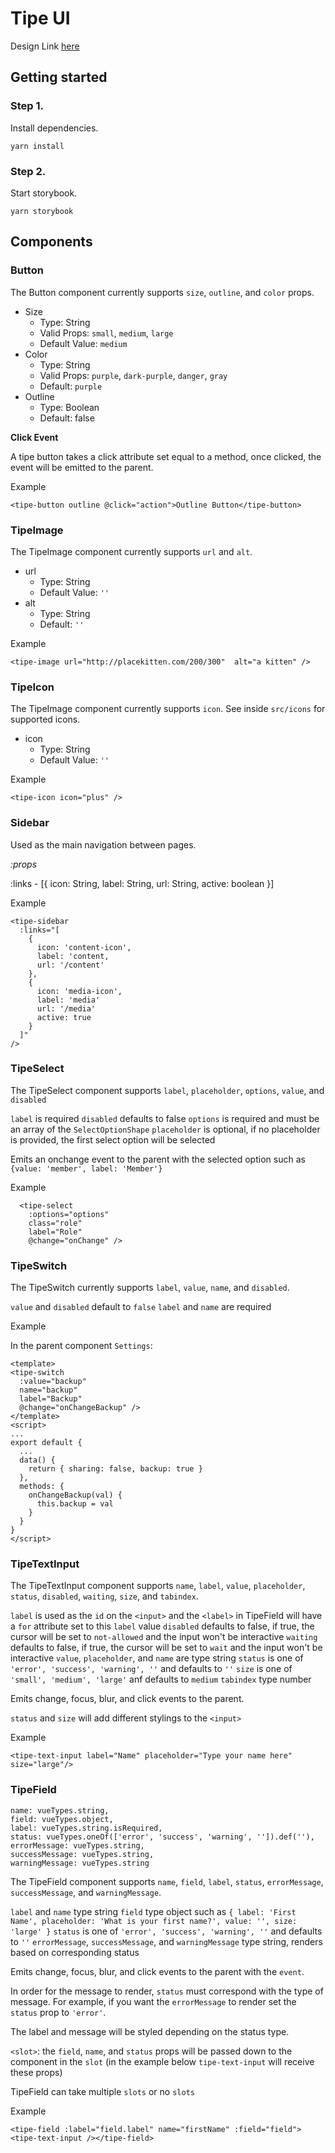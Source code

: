 # Tipe UI

Design Link [here](https://projects.invisionapp.com/share/WQHRUSL8S5J#/screens)

## Getting started

### Step 1.

Install dependencies.

```
yarn install
```

### Step 2.

Start storybook.

```
yarn storybook
```

## Components

### Button

The Button component currently supports `size`, `outline`, and `color` props.

* Size
  * Type: String
  * Valid Props: `small`, `medium`, `large`
  * Default Value: `medium`
* Color
  * Type: String
  * Valid Props: `purple`, `dark-purple`, `danger`, `gray`
  * Default: `purple`
* Outline
  * Type: Boolean
  * Default: false

**Click Event**

A tipe button takes a click attribute set equal to a method, once clicked, the event will be emitted to the parent.

Example

```
<tipe-button outline @click="action">Outline Button</tipe-button>
```

### TipeImage

The TipeImage component currently supports `url` and `alt`.

* url
  * Type: String
  * Default Value: `''`
* alt
  * Type: String
  * Default: `''`

Example

```
<tipe-image url="http://placekitten.com/200/300"  alt="a kitten" />
```

### TipeIcon

The TipeImage component currently supports `icon`. See inside `src/icons` for supported icons.

* icon
  * Type: String
  * Default Value: `''`

Example

```
<tipe-icon icon="plus" />
```

### Sidebar

Used as the main navigation between pages.

_:props_

:links - [{
icon: String,
label: String,
url: String,
active: boolean
}]

Example

```
<tipe-sidebar
  :links="[
    {
      icon: 'content-icon',
      label: 'content,
      url: '/content'
    },
    {
      icon: 'media-icon',
      label: 'media'
      url: '/media'
      active: true
    }
  ]"
/>
```

### TipeSelect

The TipeSelect component supports `label`, `placeholder`, `options`, `value`, and `disabled`

`label` is required
`disabled` defaults to false
`options` is required and must be an array of the `SelectOptionShape`
`placeholder` is optional, if no placeholder is provided, the first select option will be selected

Emits an onchange event to the parent with the selected option such as `{value: 'member', label: 'Member'}`

Example

```
  <tipe-select
    :options="options"
    class="role"
    label="Role"
    @change="onChange" />
```

### TipeSwitch

The TipeSwitch currently supports `label`, `value`, `name`, and `disabled`.

`value` and `disabled` default to `false`
`label` and `name` are required

Example

In the parent component `Settings`:

```
<template>
<tipe-switch
  :value="backup"
  name="backup"
  label="Backup"
  @change="onChangeBackup" />
</template>
<script>
...
export default {
  ...
  data() {
    return { sharing: false, backup: true }
  },
  methods: {
    onChangeBackup(val) {
      this.backup = val
    }
  }
}
</script>
```

### TipeTextInput

The TipeTextInput component supports `name`, `label`, `value`, `placeholder`, `status`, `disabled`, `waiting`, `size`, and `tabindex`.

`label` is used as the `id` on the `<input>` and the `<label>` in TipeField will have a `for` attribute set to this `label` value
`disabled` defaults to false, if true, the cursor will be set to `not-allowed` and the input won't be interactive
`waiting` defaults to false, if true, the cursor will be set to `wait` and the input won't be interactive
`value`, `placeholder`, and `name` are type string
`status` is one of `'error', 'success', 'warning', ''` and defaults to `''`
`size` is one of `'small', 'medium', 'large'` anf defaults to `medium`
`tabindex` type number

Emits change, focus, blur, and click events to the parent.

`status` and `size` will add different stylings to the `<input>`

Example

```
<tipe-text-input label="Name" placeholder="Type your name here" size="large"/>
```

### TipeField

    name: vueTypes.string,
    field: vueTypes.object,
    label: vueTypes.string.isRequired,
    status: vueTypes.oneOf(['error', 'success', 'warning', '']).def(''),
    errorMessage: vueTypes.string,
    successMessage: vueTypes.string,
    warningMessage: vueTypes.string

The TipeField component supports `name`, `field`, `label`, `status`, `errorMessage`, `successMessage`, and `warningMessage`.

`label` and `name` type string
`field` type object such as `{ label: 'First Name', placeholder: 'What is your first name?', value: '', size: 'large' }`
`status` is one of `'error', 'success', 'warning', ''` and defaults to `''`
`errorMessage`, `successMessage`, and `warningMessage` type string, renders based on corresponding status

Emits change, focus, blur, and click events to the parent with the `event`.

In order for the message to render, `status` must correspond with the type of message. For example, if you want the `errorMessage` to render set the `status` prop to `'error'`.

The label and message will be styled depending on the status type.

`<slot>`: the `field`, `name`, and `status` props will be passed down to the component in the `slot` (in the example below `tipe-text-input` will receive these props)

TipeField can take multiple `slots` or no `slots`

Example

```
<tipe-field :label="field.label" name="firstName" :field="field"><tipe-text-input /></tipe-field>
```
